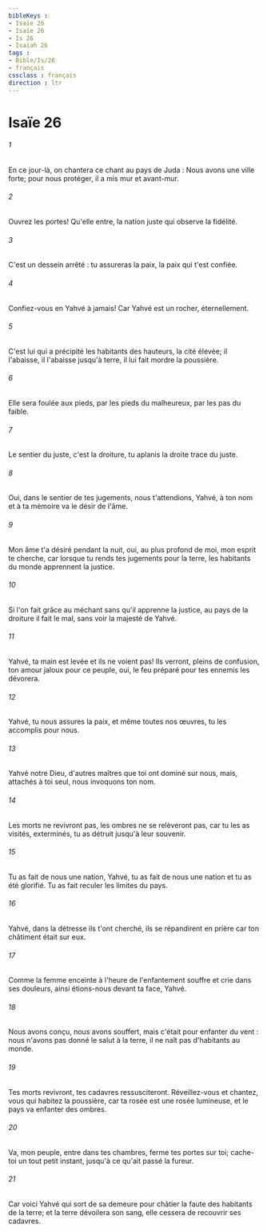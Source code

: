 ```yaml
---
bibleKeys : 
- Isaïe 26
- Isaïe 26
- Is 26
- Isaiah 26
tags : 
- Bible/Is/26
- français
cssclass : français
direction : ltr
---
```


# Isaïe 26

###### 1
En ce jour-là, on chantera ce chant au pays de Juda : Nous avons une ville forte; pour nous protéger, il a mis mur et avant-mur. 
###### 2
Ouvrez les portes! Qu'elle entre, la nation juste qui observe la fidélité. 
###### 3
C'est un dessein arrêté : tu assureras la paix, la paix qui t'est confiée. 
###### 4
Confiez-vous en Yahvé à jamais! Car Yahvé est un rocher, éternellement. 
###### 5
C'est lui qui a précipité les habitants des hauteurs, la cité élevée; il l'abaisse, il l'abaisse jusqu'à terre, il lui fait mordre la poussière. 
###### 6
Elle sera foulée aux pieds, par les pieds du malheureux, par les pas du faible. 
###### 7
Le sentier du juste, c'est la droiture, tu aplanis la droite trace du juste. 
###### 8
Oui, dans le sentier de tes jugements, nous t'attendions, Yahvé, à ton nom et à ta mémoire va le désir de l'âme. 
###### 9
Mon âme t'a désiré pendant la nuit, oui, au plus profond de moi, mon esprit te cherche, car lorsque tu rends tes jugements pour la terre, les habitants du monde apprennent la justice. 
###### 10
Si l'on fait grâce au méchant sans qu'il apprenne la justice, au pays de la droiture il fait le mal, sans voir la majesté de Yahvé. 
###### 11
Yahvé, ta main est levée et ils ne voient pas! Ils verront, pleins de confusion, ton amour jaloux pour ce peuple, oui, le feu préparé pour tes ennemis les dévorera. 
###### 12
Yahvé, tu nous assures la paix, et même toutes nos œuvres, tu les accomplis pour nous. 
###### 13
Yahvé notre Dieu, d'autres maîtres que toi ont dominé sur nous, mais, attachés à toi seul, nous invoquons ton nom. 
###### 14
Les morts ne revivront pas, les ombres ne se relèveront pas, car tu les as visités, exterminés, tu as détruit jusqu'à leur souvenir. 
###### 15
Tu as fait de nous une nation, Yahvé, tu as fait de nous une nation et tu as été glorifié. Tu as fait reculer les limites du pays. 
###### 16
Yahvé, dans la détresse ils t'ont cherché, ils se répandirent en prière car ton châtiment était sur eux. 
###### 17
Comme la femme enceinte à l'heure de l'enfantement souffre et crie dans ses douleurs, ainsi étions-nous devant ta face, Yahvé. 
###### 18
Nous avons conçu, nous avons souffert, mais c'était pour enfanter du vent : nous n'avons pas donné le salut à la terre, il ne naît pas d'habitants au monde. 
###### 19
Tes morts revivront, tes cadavres ressusciteront. Réveillez-vous et chantez, vous qui habitez la poussière, car ta rosée est une rosée lumineuse, et le pays va enfanter des ombres. 
###### 20
Va, mon peuple, entre dans tes chambres, ferme tes portes sur toi; cache-toi un tout petit instant, jusqu'à ce qu'ait passé la fureur. 
###### 21
Car voici Yahvé qui sort de sa demeure pour châtier la faute des habitants de la terre; et la terre dévoilera son sang, elle cessera de recouvrir ses cadavres. 

